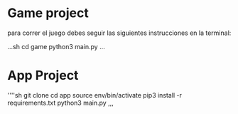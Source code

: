 # Game project

para correr el juego debes seguir las siguientes instrucciones en la terminal:

...sh
cd game 
python3 main.py
...








# App Project

''''sh
git clone 
cd app
source env/bin/activate
pip3 install -r requirements.txt
python3 main.py
,,,